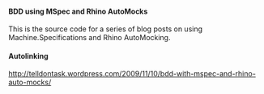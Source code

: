 #### BDD using MSpec and Rhino AutoMocks
This is the source code for a series of blog posts on using Machine.Specifications and Rhino AutoMocking.

#### Autolinking
http://telldontask.wordpress.com/2009/11/10/bdd-with-mspec-and-rhino-auto-mocks/